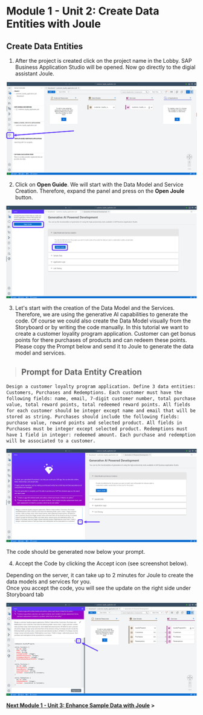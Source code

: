 # Module 1 - Unit 2: Create Data Entities with Joule  


## Create Data Entities

1. After the project is created click on the project name in the Lobby. SAP Business Application Studio will be opened. Now go directly to the digial assistant Joule. 

![](./Images/251-2_Screenshot_10.png)

2. Click on **Open Guide**. We will start with the Data Model and Service Creation. Therefore, expand the panel and press on the **Open Joule** button.

![](./Images/251-2_Screenshot_11.png)

3. Let's start with the creation of the Data Model and the Services. Therefore, we are using the generative AI capabilities to generate the code. Of course we could also create the Data Model visually from the Storyboard or by writing the code manually. In this tutorial we want to create a customer loyality program application. Customer can get bonus points for there purchases of products and can redeem these points. Please copy the Prompt below and send it to Joule to generate the data model and services.

> ## Prompt for Data Entity Creation
>
```code
Design a customer loyalty program application. Define 3 data entities: Customers, Purchases and Redemptions. Each customer must have the following fields: name, email, 7-digit customer number, total purchase value, total reward points, total redeemed reward points. All fields for each customer should be integer except name and email that will be stored as string. Purchases should include the following fields: purchase value, reward points and selected product. All fields in Purchases must be integer except selected product. Redemptions must have 1 field in integer: redeemed amount. Each purchase and redemption will be associated to a customer.
```

![](./Images/251-2_Screenshot_12.png)

The code should be generated now below your prompt.

4. Accept the Code by clicking the Accept icon (see screenshot below).

Depending on the server, it can take up to 2 minutes for Joule to create the data models and services for you.<br>
Once you accept the code, you will see the update on the right side under Storyboard tab<br>

![](./Images/251-2_Screenshot_13.png)

**[Next Module 1 - Unit 3: Enhance Sample Data with Joule](./251-3_Enhance_Sample_Data_with_Joule.md) >**
